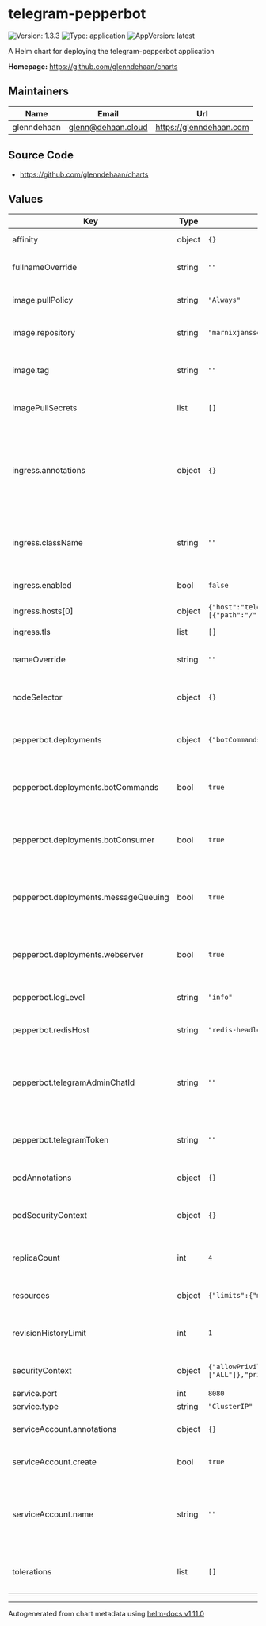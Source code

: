 # telegram-pepperbot

![Version: 1.3.3](https://img.shields.io/badge/Version-1.3.3-informational?style=flat-square) ![Type: application](https://img.shields.io/badge/Type-application-informational?style=flat-square) ![AppVersion: latest](https://img.shields.io/badge/AppVersion-latest-informational?style=flat-square)

A Helm chart for deploying the telegram-pepperbot application

**Homepage:** <https://github.com/glenndehaan/charts>

## Maintainers

| Name | Email | Url |
| ---- | ------ | --- |
| glenndehaan | <glenn@dehaan.cloud> | <https://glenndehaan.com> |

## Source Code

* <https://github.com/glenndehaan/charts>

## Values

| Key | Type | Default | Description |
|-----|------|---------|-------------|
| affinity | object | `{}` | Affinity for pod assignment |
| fullnameOverride | string | `""` | String to fully override names.fullname |
| image.pullPolicy | string | `"Always"` | Telegram-Pepperbot image pull policy |
| image.repository | string | `"marnixjanssen/telgram-pepperbot"` | Telegram-Pepperbot image repository |
| image.tag | string | `""` | Overrides the image tag whose default is the chart appVersion. |
| imagePullSecrets | list | `[]` | Specify docker-registry secret names as an array |
| ingress.annotations | object | `{}` | Additional annotations for the Ingress resource. To enable certificate autogeneration, place here your cert-manager annotations. |
| ingress.className | string | `""` | Set the ingressClassName on the ingress record for k8s 1.18+ |
| ingress.enabled | bool | `false` | Set to true to enable ingress record generation |
| ingress.hosts[0] | object | `{"host":"telegram-pepperbot.local","paths":[{"path":"/","pathType":"ImplementationSpecific"}]}` | Default host |
| ingress.tls | list | `[]` | TLS secret configuration |
| nameOverride | string | `""` | String to partially override names.fullname |
| nodeSelector | object | `{}` | Node labels for pod assignment. Evaluated as a template. |
| pepperbot.deployments | object | `{"botCommands":true,"botConsumer":true,"messageQueuing":true,"webserver":true}` | Telegram-Pepperbot Deployment Toggles |
| pepperbot.deployments.botCommands | bool | `true` | Telegram-Pepperbot Enables/Disabled the bot commands deployment |
| pepperbot.deployments.botConsumer | bool | `true` | Telegram-Pepperbot Enables/Disabled the bot consumer deployment |
| pepperbot.deployments.messageQueuing | bool | `true` | Telegram-Pepperbot Enables/Disabled the message queuing deployment |
| pepperbot.deployments.webserver | bool | `true` | Telegram-Pepperbot Enables/Disabled the webserver deployment |
| pepperbot.logLevel | string | `"info"` | Telegram-Pepperbot Logger Level |
| pepperbot.redisHost | string | `"redis-headless.example.svc.cluster.local"` | Telegram-Pepperbot Redis Host |
| pepperbot.telegramAdminChatId | string | `""` | Telegram-Pepperbot Telegram Admin Chat ID (Allows specific people to run admin commands) |
| pepperbot.telegramToken | string | `""` | Telegram-Pepperbot Telegram Bot Token |
| podAnnotations | object | `{}` | Annotations for Telegram-Pepperbot pods |
| podSecurityContext | object | `{}` | Pod Security Context for Telegram-Pepperbot pods |
| replicaCount | int | `4` | Number of Telegram-Pepperbot replicas to deploy |
| resources | object | `{"limits":{"memory":"25Mi"},"requests":{"memory":"25Mi"}}` | Resources for pods. Evaluated as a template. |
| revisionHistoryLimit | int | `1` | Number of Telegram-Pepperbot revisions to keep |
| securityContext | object | `{"allowPrivilegeEscalation":false,"capabilities":{"drop":["ALL"]},"privileged":false,"readOnlyRootFilesystem":true}` | Security Context for Telegram-Pepperbot |
| service.port | int | `8080` | Service HTTP port |
| service.type | string | `"ClusterIP"` | Service type |
| serviceAccount.annotations | object | `{}` | Annotations to add to the service account |
| serviceAccount.create | bool | `true` | Specifies whether a service account should be created |
| serviceAccount.name | string | `""` | The name of the service account to use. If not set and create is true, a name is generated using the fullname template |
| tolerations | list | `[]` | Tolerations for pod assignment. Evaluated as a template. |

----------------------------------------------
Autogenerated from chart metadata using [helm-docs v1.11.0](https://github.com/norwoodj/helm-docs/releases/v1.11.0)
